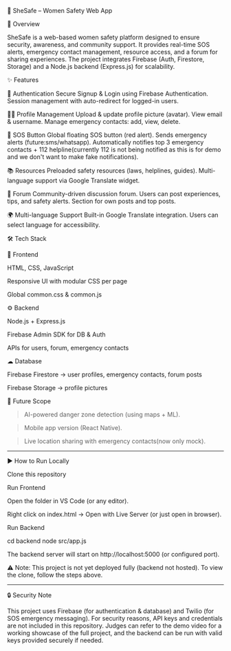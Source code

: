 🚀 SheSafe – Women Safety Web App

📌 Overview

SheSafe is a web-based women safety platform designed to ensure security, awareness, and community support.
It provides real-time SOS alerts, emergency contact management, resource access, and a forum for sharing experiences.
The project integrates Firebase (Auth, Firestore, Storage) and a Node.js backend (Express.js) for scalability.

✨ Features

🔐 Authentication
Secure Signup & Login using Firebase Authentication.
Session management with auto-redirect for logged-in users.

👩‍💻 Profile Management
Upload & update profile picture (avatar).
View email & username.
Manage emergency contacts: add, view, delete.

🚨 SOS Button
Global floating SOS button (red alert).
Sends emergency alerts (future:sms/whatsapp).
Automatically notifies top 3 emergency contacts + 112 helpline(currently 112 is not being notified as this is for demo and we don't want to make fake notifications).

📚 Resources
Preloaded safety resources (laws, helplines, guides).
Multi-language support via Google Translate widget.

💬 Forum
Community-driven discussion forum.
Users can post experiences, tips, and safety alerts.
Section for own posts and top posts.

🌍 Multi-language Support
Built-in Google Translate integration.
Users can select language for accessibility.

🛠 Tech Stack

🎨 Frontend

HTML, CSS, JavaScript

Responsive UI with modular CSS per page

Global common.css & common.js

⚙ Backend

Node.js + Express.js

Firebase Admin SDK for DB & Auth

APIs for users, forum, emergency contacts

☁ Database

Firebase Firestore → user profiles, emergency contacts, forum posts

Firebase Storage → profile pictures

🔮 Future Scope
>AI-powered danger zone detection (using maps + ML).

>Mobile app version (React Native).

>Live location sharing with emergency contacts(now only mock).

----------------------------------------------------------------------------------------------------------------------------------------------------------------------------------------

▶️ How to Run Locally

Clone this repository

Run Frontend

Open the folder in VS Code (or any editor).

Right click on index.html → Open with Live Server (or just open in browser).

Run Backend

cd backend
node src/app.js


The backend server will start on http://localhost:5000
 (or configured port).

⚠️ Note: This project is not yet deployed fully (backend not hosted). To view the clone, follow the steps above. 

----------------------------------------------------------------------------------------------------------------------------------------------------------------------------------------

🔒 Security Note

This project uses Firebase (for authentication & database) and Twilio (for SOS emergency messaging).
For security reasons, API keys and credentials are not included in this repository.
Judges can refer to the demo video for a working showcase of the full project, and the backend can be run with valid keys provided securely if needed.
